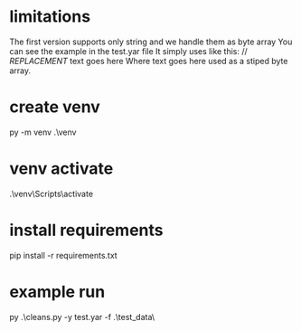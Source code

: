 # limitations
The first version supports only string and we handle them as byte array
You can see the example in the test.yar file
It simply uses like this: // $REPLACEMENT$ text goes here
Where text goes here used as a stiped byte array.

# create venv
py -m venv .\venv

# venv activate
.\venv\Scripts\activate

# install requirements
pip install -r requirements.txt

# example run
py .\cleans.py -y test.yar -f .\test_data\